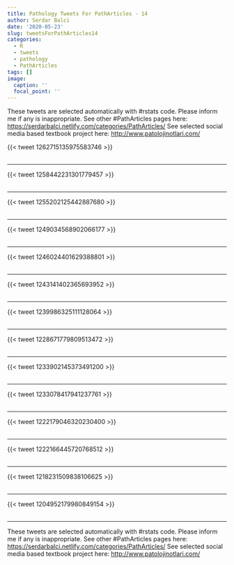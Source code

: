 ```yaml
---
title: Pathology Tweets For PathArticles - 14
author: Serdar Balci
date: '2020-05-23'
slug: tweetsForPathArticles14
categories:
  - R
  - tweets
  - pathology
  - PathArticles
tags: []
image:
  caption: ''
  focal_point: ''
---
```



These tweets are selected automatically with #rstats code. Please inform me if any is inappropriate.
See other #PathArticles pages here: https://serdarbalci.netlify.com/categories/PathArticles/ 
See selected social media based textbook project here: http://www.patolojinotlari.com/

{{< tweet 1262715135975583746 >}}
<br>
<br>
<hr>
{{< tweet 1258442231301779457 >}}
<br>
<br>
<hr>
{{< tweet 1255202125442887680 >}}
<br>
<br>
<hr>
{{< tweet 1249034568902066177 >}}
<br>
<br>
<hr>
{{< tweet 1246024401629388801 >}}
<br>
<br>
<hr>
{{< tweet 1243141402365693952 >}}
<br>
<br>
<hr>
{{< tweet 1239986325111128064 >}}
<br>
<br>
<hr>
{{< tweet 1228671779809513472 >}}
<br>
<br>
<hr>
{{< tweet 1233902145373491200 >}}
<br>
<br>
<hr>
{{< tweet 1233078417941237761 >}}
<br>
<br>
<hr>
{{< tweet 1222179046320230400 >}}
<br>
<br>
<hr>
{{< tweet 1222166445720768512 >}}
<br>
<br>
<hr>
{{< tweet 1218231509838106625 >}}
<br>
<br>
<hr>
{{< tweet 1204952179980849154 >}}
<br>
<br>
<hr>


These tweets are selected automatically with #rstats code. Please inform me if any is inappropriate.
See other #PathArticles pages here: https://serdarbalci.netlify.com/categories/PathArticles/ 
See selected social media based textbook project here: http://www.patolojinotlari.com/
